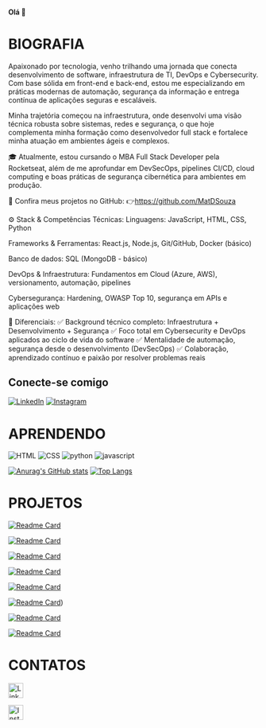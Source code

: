 #### Olá 👋

# BIOGRAFIA

Apaixonado por tecnologia, venho trilhando uma jornada que conecta desenvolvimento de software, infraestrutura de TI, DevOps e Cybersecurity. Com base sólida em front-end e back-end, estou me especializando em práticas modernas de automação, segurança da informação e entrega contínua de aplicações seguras e escaláveis.

Minha trajetória começou na infraestrutura, onde desenvolvi uma visão técnica robusta sobre sistemas, redes e segurança, o que hoje complementa minha formação como desenvolvedor full stack e fortalece minha atuação em ambientes ágeis e complexos.

🎓 Atualmente, estou cursando o MBA Full Stack Developer pela Rocketseat, além de me aprofundar em DevSecOps, pipelines CI/CD, cloud computing e boas práticas de segurança cibernética para ambientes em produção.

🔗 Confira meus projetos no GitHub:
👉https://github.com/MatDSouza

⚙️ Stack & Competências Técnicas:
Linguagens: JavaScript, HTML, CSS, Python

Frameworks & Ferramentas: React.js, Node.js, Git/GitHub, Docker (básico)

Banco de dados: SQL (MongoDB - básico)

DevOps & Infraestrutura: Fundamentos em Cloud (Azure, AWS), versionamento, automação, pipelines

Cybersegurança: Hardening, OWASP Top 10, segurança em APIs e aplicações web

🚀 Diferenciais:
✅ Background técnico completo: Infraestrutura + Desenvolvimento + Segurança
✅ Foco total em Cybersecurity e DevOps aplicados ao ciclo de vida do software
✅ Mentalidade de automação, segurança desde o desenvolvimento (DevSecOps)
✅ Colaboração, aprendizado contínuo e paixão por resolver problemas reais

## Conecte-se comigo
[![LinkedIn](https://img.shields.io/badge/LinkedIn-000?style=for-the-badge&logo=linkedin&logoColor=0E76A8)](https://www.linkedin.com/in/mateus-souza-870627246/)
[![Instagram](https://img.shields.io/badge/Instagram-000?style=for-the-badge&logo=instagram)](https://www.instagram.com/_matt_souza/)

# APRENDENDO

![HTML](https://img.shields.io/badge/HTML5-E34F26?style=for-the-badge&logo=html5&logoColor=white)
![CSS](https://img.shields.io/badge/CSS3-1572B6?style=for-the-badge&logo=css3&logoColor=white)
![python](https://img.shields.io/badge/Python-FFD43B?style=for-the-badge&logo=python&logoColor=blue)
![javascript](https://img.shields.io/badge/JavaScript-323330?style=for-the-badge&logo=javascript&logoColor=F7DF1E)





[![Anurag's GitHub stats](https://github-readme-stats.vercel.app/api?username=matdsouza&theme=dracula)](https://github.com/anuraghazra/github-readme-stats)
[![Top Langs](https://github-readme-stats.vercel.app/api/top-langs/?username=anuraghazra&layout=compact)](https://github.com/anuraghazra/github-readme-stats)

# PROJETOS

[![Readme Card](https://github-readme-stats.vercel.app/api/pin/?username=matdsouza&repo=matdsouza.github.io)](https://github.com/MatDSouza/matdsouza.github.io)

[![Readme Card](https://github-readme-stats.vercel.app/api/pin/?username=matdsouza&repo=nlw-10-copa)](https://github.com/MatDSouza/nlw-10-copa)

[![Readme Card](https://github-readme-stats.vercel.app/api/pin/?username=matdsouza&repo=De-volta-pro-futuro)](https://github.com/MatDSouza/De-volta-pro-futuro)

[![Readme Card](https://github-readme-stats.vercel.app/api/pin/?username=matdsouza&repo=Snapclima)](https://github.com/MatDSouza/Snapclima)

[![Readme Card](https://github-readme-stats.vercel.app/api/pin/?username=matdsouza&repo=To-do-list)](https://github.com/MatDSouza/To-do-list)

[![Readme Card](https://github-readme-stats.vercel.app/api/pin/?username=matdsouza&repo=Ping-Pong)](https://github.com/MatDSouza/Ping-Pong))

[![Readme Card](https://github-readme-stats.vercel.app/api/pin/?username=matdsouza&repo=Listagem-Pokemon)](https://github.com/MatDSouza/Listagem-Pokemon)

[![Readme Card](https://github-readme-stats.vercel.app/api/pin/?username=matdsouza&repo=Gerador-de-senha)](https://github.com/MatDSouza/Gerador-de-senha)

# CONTATOS

[<img src= 'https://img.shields.io/badge/LinkedIn-0077B5?style=for-the-badge&logo=linkedin&logoColor=white' alt='Linkedin' height='30'>](https://www.linkedin.com/in/mateus-souza-870627246/)

[<img src= 'https://img.shields.io/badge/Instagram-E4405F?style=for-the-badge&logo=instagram&logoColor=white' alt='Instagram' height='30'>](https://www.instagram.com/_matt_souza/)
